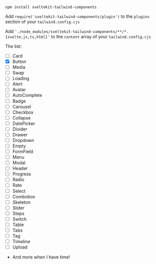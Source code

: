 `npm install sveltekit-tailwind-components`

Add `require('sveltekit-tailwind-components/plugin')` to the `plugins` section of your `tailwind.config.cjs`

Add `'./node_modules/sveltekit-tailwind-components/**/*.{svelte,js,ts,html}'` to the `content` array of your `tailwind.config.cjs`

The list:

- [ ] Card
- [x] Button
- [ ] Media
- [ ] Swap
- [ ] Loading
- [ ] Alert
- [ ] Avatar
- [ ] AutoComplete
- [ ] Badge
- [ ] Carousel
- [ ] Checkbox
- [ ] Collapse
- [ ] DatePicker
- [ ] Divider
- [ ] Drawer
- [ ] Dropdown
- [ ] Empty
- [ ] FormField
- [ ] Menu
- [ ] Modal
- [ ] Header
- [ ] Progress
- [ ] Radio
- [ ] Rate
- [ ] Select
- [ ] Combobox
- [ ] Skeleton
- [ ] Slider
- [ ] Steps
- [ ] Switch
- [ ] Table
- [ ] Tabs
- [ ] Tag
- [ ] Timeline
- [ ] Upload
- And more when I have time!
